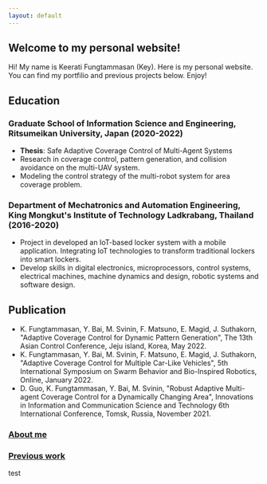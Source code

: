 ```yaml
---
layout: default
---
```


## Welcome to my personal website!
Hi! My name is Keerati Fungtammasan (Key). Here is my personal website. You can find my portfilio and previous projects below. Enjoy!

## Education
### Graduate School of Information Science and Engineering, Ritsumeikan University, Japan (2020-2022)
* **Thesis**: Safe Adaptive Coverage Control of Multi-Agent Systems
* Research in coverage control, pattern generation, and collision avoidance on the multi-UAV system.
* Modeling the control strategy of the multi-robot system for area coverage problem.
### Department of Mechatronics and Automation Engineering, King Mongkut's Institute of Technology Ladkrabang, Thailand (2016-2020)
* Project in developed an IoT-based locker system with a mobile application. Integrating IoT technologies to transform traditional lockers into smart lockers.
* Develop skills in digital electronics, microprocessors, control systems, electrical machines, machine dynamics and design, robotic systems and software design.

## Publication
* K. Fungtammasan, Y. Bai, M. Svinin, F. Matsuno, E. Magid, J. Suthakorn, "Adaptive Coverage Control for Dynamic Pattern Generation", The 13th Asian Control Conference, Jeju island, Korea, May 2022.
* K. Fungtammasan, Y. Bai, M. Svinin, F. Matsuno, E. Magid, J. Suthakorn, "Adaptive Coverage Control for Multiple Car-Like Vehicles", 5th International Symposium on Swarm Behavior and Bio-Inspired Robotics, Online, January 2022.
* D. Guo, K. Fungtammasan, Y. Bai, M. Svinin, "Robust Adaptive Multi-agent Coverage Control for a Dynamically Changing Area", Innovations in Information and Communication Science and Technology 6th International Conference, Tomsk, Russia, November 2021.

### [About me](https://keeratifts.github.io/about_me/)

### [Previous work](https://keeratifts.github.io/previous-works.html)

test

